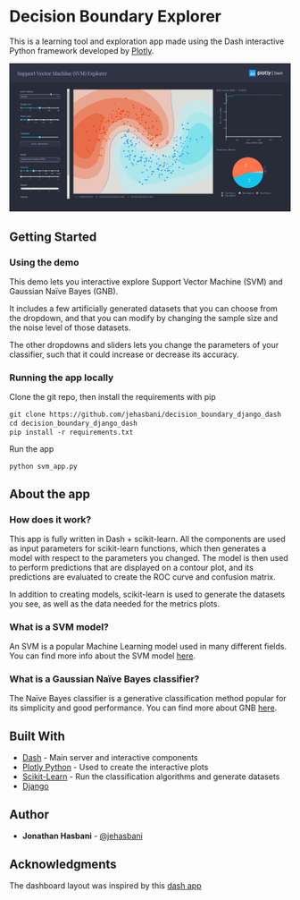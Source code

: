 # Decision Boundary Explorer

This is a learning tool and exploration app made using the Dash interactive Python framework developed by [Plotly](https://plot.ly/).

![alt text](images/screenshot.png "Screenshot")


## Getting Started
### Using the demo
This demo lets you interactive explore Support Vector Machine (SVM) and Gaussian Naïve Bayes (GNB). 

It includes a few artificially generated datasets that you can choose from the dropdown, and that you can modify by changing the sample size and the noise level of those datasets.

The other dropdowns and sliders lets you change the parameters of your classifier, such that it could increase or decrease its accuracy.

### Running the app locally

Clone the git repo, then install the requirements with pip
```
git clone https://github.com/jehasbani/decision_boundary_django_dash
cd decision_boundary_django_dash
pip install -r requirements.txt
```

Run the app
```
python svm_app.py
```

## About the app
### How does it work?

This app is fully written in Dash + scikit-learn. All the components are used as input parameters for scikit-learn functions, which then generates a model with respect to the parameters you changed. The model is then used to perform predictions that are displayed on a contour plot, and its predictions are evaluated to create the ROC curve and confusion matrix.

In addition to creating models, scikit-learn is used to generate the datasets you see, as well as the data needed for the metrics plots.

### What is a SVM model?
An SVM is a popular Machine Learning model used in many different fields. You can find more info about the SVM model [here](https://scikit-learn.org/stable/modules/svm.html).

### What is a Gaussian Naïve Bayes classifier?
The Naïve Bayes classifier is a generative classification method popular for its simplicity and good performance. You can find more about GNB [here](https://scikit-learn.org/stable/modules/naive_bayes.html).


## Built With
* [Dash](https://dash.plot.ly/) - Main server and interactive components
* [Plotly Python](https://plot.ly/python/) - Used to create the interactive plots
* [Scikit-Learn](http://scikit-learn.org/stable/documentation.html) - Run the classification algorithms and generate datasets
* [Django](https://docs.djangoproject.com/en/3.1/)


## Author
* **Jonathan Hasbani** - [@jehasbani](https://github.com/jehasbani)


## Acknowledgments
The dashboard layout was inspired by this [dash app](https://github.com/plotly/dash-sample-apps/tree/master/apps/dash-svm)

